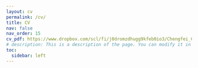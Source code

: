 ```yaml
---
layout: cv
permalink: /cv/
title: CV
nav: false
nav_order: 15
cv_pdf: https://www.dropbox.com/scl/fi/j0dromzdhugg9kfeb0io3/Chengfei_CV_2025.pdf?rlkey=9gztqngh2ufx422sm06kt32w7&st=z6hy8aol&dl=0 # you can also use external links here
# description: This is a description of the page. You can modify it in '_pages/cv.md'. You can also change or remove the top pdf download button.
toc:
  sidebar: left
---
```

